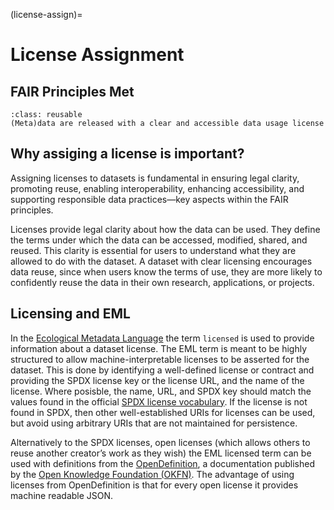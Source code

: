 (license-assign)=
# License Assignment

## FAIR Principles Met

```{admonition} FAIR PRINCIPLE R1.1
:class: reusable
(Meta)data are released with a clear and accessible data usage license
```

## Why assiging a license is important?

Assigning licenses to datasets is fundamental in ensuring legal clarity, promoting reuse, enabling interoperability, enhancing accessibility, and supporting responsible data practices—key aspects within the FAIR principles.

Licenses provide legal clarity about how the data can be used. They define the terms under which the data can be accessed, modified, shared, and reused. This clarity is essential for users to understand what they are allowed to do with the dataset. A dataset with clear licensing encourages data reuse, since when users know the terms of use, they are more likely to confidently reuse the data in their own research, applications, or projects.

## Licensing and EML

In the [Ecological Metadata Language](eml) the term `licensed` is used to provide information about a dataset license. The EML term is meant to be highly structured to allow machine-interpretable licenses to be asserted for the dataset.  This is done by identifying a well-defined license or contract and providing the SPDX license key or the license URL, and the name of the license. Where posisble, the name, URL, and SPDX key should match the values found in the official [SPDX license vocabulary](https://spdx.org/licenses/).  If the license is not found in SPDX, then other well-established URIs for licenses can be used, but avoid using arbitrary URIs that are not maintained for persistence.

Alternatively to the SPDX licenses, open licenses (which allows others to reuse another creator’s work as they wish) the EML licensed term can be used with definitions from the [OpenDefinition](https://opendefinition.org/licenses/), a documentation published by the [Open Knowledge Foundation (OKFN)](https://okfn.org). The advantage of using licenses from OpenDefinition is that for every open license it provides machine readable JSON.